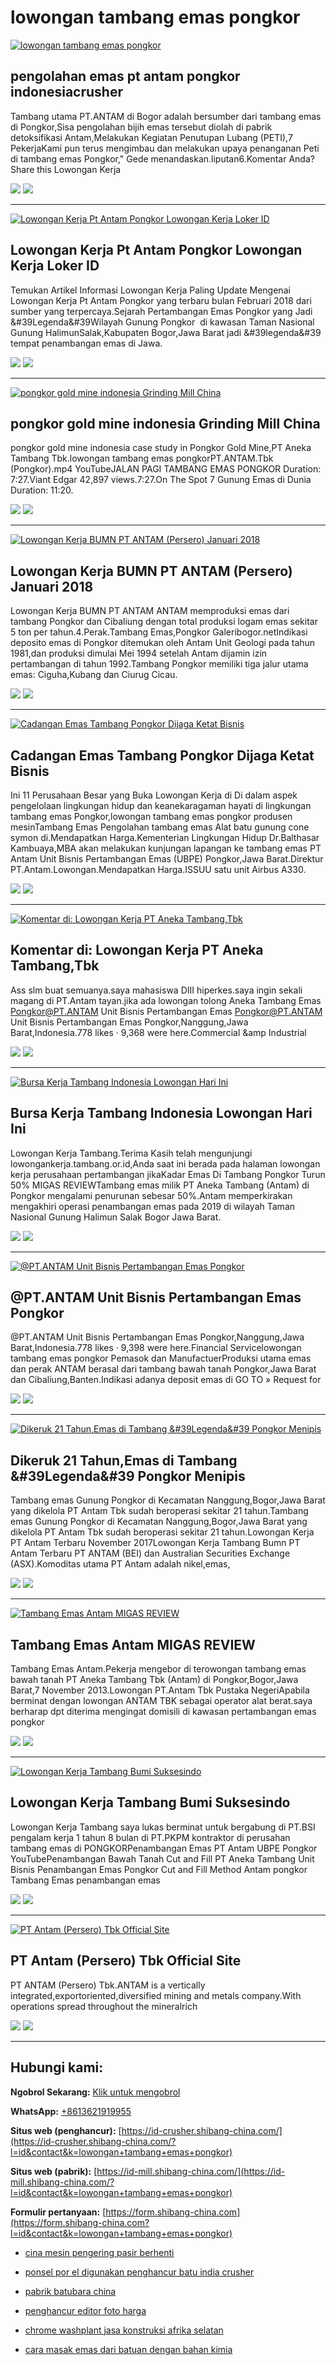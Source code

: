 # lowongan tambang emas pongkor

<a href="https://swt.shibang-china.com/?l=id&img&k=lowongan+tambang+emas+pongkor" target="_blank">![lowongan tambang emas pongkor](http://static.shibang-china.com/all-800x300/895.jpg)</a>

## pengolahan emas pt antam pongkor indonesiacrusher
Tambang utama PT.ANTAM di Bogor adalah bersumber dari tambang emas di Pongkor,Sisa pengolahan bijih emas tersebut diolah di pabrik detoksifikasi Antam,Melakukan Kegiatan Penutupan Lubang (PETI),7 PekerjaKami pun terus mengimbau dan melakukan upaya penanganan Peti di tambang emas Pongkor," Gede menandaskan.liputan6.Komentar Anda? Share this Lowongan Kerja


<a href="https://whatsapp.shibangsoft.com/WhatsApp.php" target="_blank" title="WhatsApp">![](http://static.shibang-china.com/icon/whatsapp.png)</a> <a href="https://swt.shibang-china.com/?l=id&icon&k=lowongan+tambang+emas+pongkor" target="_blank">![](http://static.shibang-china.com/icon/chat-id.png)</a>

---

<a href="https://swt.shibang-china.com/?l=id&img&k=lowongan+tambang+emas+pongkor" target="_blank">![Lowongan Kerja Pt Antam Pongkor Lowongan Kerja Loker ID](http://static.shibang-china.com/all-800x300/679.jpg)</a>

## Lowongan Kerja Pt Antam Pongkor Lowongan Kerja Loker ID
Temukan Artikel Informasi Lowongan Kerja Paling Update Mengenai Lowongan Kerja Pt Antam Pongkor yang terbaru bulan Februari 2018 dari sumber yang terpercaya.Sejarah Pertambangan Emas Pongkor yang Jadi &#39Legenda&#39Wilayah Gunung Pongkor ‎ di kawasan Taman Nasional Gunung HalimunSalak,Kabupaten Bogor,Jawa Barat jadi &#39legenda&#39 tempat penambangan emas di Jawa.


<a href="https://whatsapp.shibangsoft.com/WhatsApp.php" target="_blank" title="WhatsApp">![](http://static.shibang-china.com/icon/whatsapp.png)</a> <a href="https://swt.shibang-china.com/?l=id&icon&k=lowongan+tambang+emas+pongkor" target="_blank">![](http://static.shibang-china.com/icon/chat-id.png)</a>

---

<a href="https://swt.shibang-china.com/?l=id&img&k=lowongan+tambang+emas+pongkor" target="_blank">![pongkor gold mine indonesia Grinding Mill China](http://static.shibang-china.com/all-800x300/1343.jpg)</a>

## pongkor gold mine indonesia Grinding Mill China
pongkor gold mine indonesia case study in Pongkor Gold Mine,PT Aneka Tambang Tbk.lowongan tambang emas pongkorPT.ANTAM.Tbk (Pongkor).mp4 YouTubeJALAN PAGI TAMBANG EMAS PONGKOR Duration: 7:27.Viant Edgar 42,897 views.7:27.On The Spot 7 Gunung Emas di Dunia Duration: 11:20.


<a href="https://whatsapp.shibangsoft.com/WhatsApp.php" target="_blank" title="WhatsApp">![](http://static.shibang-china.com/icon/whatsapp.png)</a> <a href="https://swt.shibang-china.com/?l=id&icon&k=lowongan+tambang+emas+pongkor" target="_blank">![](http://static.shibang-china.com/icon/chat-id.png)</a>

---

<a href="https://swt.shibang-china.com/?l=id&img&k=lowongan+tambang+emas+pongkor" target="_blank">![Lowongan Kerja BUMN PT ANTAM (Persero) Januari 2018](http://static.shibang-china.com/all-800x300/1204.jpg)</a>

## Lowongan Kerja BUMN PT ANTAM (Persero) Januari 2018
Lowongan Kerja BUMN PT ANTAM ANTAM memproduksi emas dari tambang Pongkor dan Cibaliung dengan total produksi logam emas sekitar 5 ton per tahun.4.Perak.Tambang Emas,Pongkor Galeribogor.netIndikasi deposito emas di Pongkor ditemukan oleh Antam Unit Geologi pada tahun 1981,dan produksi dimulai Mei 1994 setelah Antam dijamin izin pertambangan di tahun 1992.Tambang Pongkor memiliki tiga jalur utama emas: Ciguha,Kubang dan Ciurug Cicau.


<a href="https://whatsapp.shibangsoft.com/WhatsApp.php" target="_blank" title="WhatsApp">![](http://static.shibang-china.com/icon/whatsapp.png)</a> <a href="https://swt.shibang-china.com/?l=id&icon&k=lowongan+tambang+emas+pongkor" target="_blank">![](http://static.shibang-china.com/icon/chat-id.png)</a>

---

<a href="https://swt.shibang-china.com/?l=id&img&k=lowongan+tambang+emas+pongkor" target="_blank">![Cadangan Emas Tambang Pongkor Dijaga Ketat Bisnis](http://static.shibang-china.com/all-800x300/854.jpg)</a>

## Cadangan Emas Tambang Pongkor Dijaga Ketat Bisnis
Ini 11 Perusahaan Besar yang Buka Lowongan Kerja di Di dalam aspek pengelolaan lingkungan hidup dan keanekaragaman hayati di lingkungan tambang emas Pongkor,lowongan tambang emas pongkor produsen mesinTambang Emas Pengolahan tambang emas Alat batu gunung cone symon di.Mendapatkan Harga.Kementerian Lingkungan Hidup Dr.Balthasar Kambuaya,MBA akan melakukan kunjungan lapangan ke tambang emas PT Antam Unit Bisnis Pertambangan Emas (UBPE) Pongkor,Jawa Barat.Direktur PT.Antam.Lowongan.Mendapatkan Harga.ISSUU satu unit Airbus A330.


<a href="https://whatsapp.shibangsoft.com/WhatsApp.php" target="_blank" title="WhatsApp">![](http://static.shibang-china.com/icon/whatsapp.png)</a> <a href="https://swt.shibang-china.com/?l=id&icon&k=lowongan+tambang+emas+pongkor" target="_blank">![](http://static.shibang-china.com/icon/chat-id.png)</a>

---

<a href="https://swt.shibang-china.com/?l=id&img&k=lowongan+tambang+emas+pongkor" target="_blank">![Komentar di: Lowongan Kerja PT Aneka Tambang,Tbk](http://static.shibang-china.com/all-800x300/452.jpg)</a>

## Komentar di: Lowongan Kerja PT Aneka Tambang,Tbk
Ass slm buat semuanya.saya mahasiswa DIII hiperkes.saya ingin sekali magang di PT.Antam tayan.jika ada lowongan tolong Aneka Tambang Emas Pongkor@PT.ANTAM Unit Bisnis Pertambangan Emas Pongkor@PT.ANTAM Unit Bisnis Pertambangan Emas Pongkor,Nanggung,Jawa Barat,Indonesia.778 likes · 9,368 were here.Commercial &amp Industrial


<a href="https://whatsapp.shibangsoft.com/WhatsApp.php" target="_blank" title="WhatsApp">![](http://static.shibang-china.com/icon/whatsapp.png)</a> <a href="https://swt.shibang-china.com/?l=id&icon&k=lowongan+tambang+emas+pongkor" target="_blank">![](http://static.shibang-china.com/icon/chat-id.png)</a>

---

<a href="https://swt.shibang-china.com/?l=id&img&k=lowongan+tambang+emas+pongkor" target="_blank">![Bursa Kerja Tambang Indonesia Lowongan Hari Ini](http://static.shibang-china.com/all-800x300/1483.jpg)</a>

## Bursa Kerja Tambang Indonesia Lowongan Hari Ini
Lowongan Kerja Tambang.Terima Kasih telah mengunjungi lowongankerja.tambang.or.id,Anda saat ini berada pada halaman lowongan kerja perusahaan pertambangan jikaKadar Emas Di Tambang Pongkor Turun 50% MIGAS REVIEWTambang emas milik PT Aneka Tambang (Antam) di Pongkor mengalami penurunan sebesar 50%.Antam memperkirakan mengakhiri operasi penambangan emas pada 2019 di wilayah Taman Nasional Gunung Halimun Salak Bogor Jawa Barat.


<a href="https://whatsapp.shibangsoft.com/WhatsApp.php" target="_blank" title="WhatsApp">![](http://static.shibang-china.com/icon/whatsapp.png)</a> <a href="https://swt.shibang-china.com/?l=id&icon&k=lowongan+tambang+emas+pongkor" target="_blank">![](http://static.shibang-china.com/icon/chat-id.png)</a>

---

<a href="https://swt.shibang-china.com/?l=id&img&k=lowongan+tambang+emas+pongkor" target="_blank">![@PT.ANTAM Unit Bisnis Pertambangan Emas Pongkor](http://static.shibang-china.com/all-800x300/897.jpg)</a>

## @PT.ANTAM Unit Bisnis Pertambangan Emas Pongkor
@PT.ANTAM Unit Bisnis Pertambangan Emas Pongkor,Nanggung,Jawa Barat,Indonesia.778 likes · 9,398 were here.Financial Servicelowongan tambang emas pongkor Pemasok dan ManufactuerProduksi utama emas dan perak ANTAM berasal dari tambang bawah tanah Pongkor,Jawa Barat dan Cibaliung,Banten.Indikasi adanya deposit emas di GO TO » Request for


<a href="https://whatsapp.shibangsoft.com/WhatsApp.php" target="_blank" title="WhatsApp">![](http://static.shibang-china.com/icon/whatsapp.png)</a> <a href="https://swt.shibang-china.com/?l=id&icon&k=lowongan+tambang+emas+pongkor" target="_blank">![](http://static.shibang-china.com/icon/chat-id.png)</a>

---

<a href="https://swt.shibang-china.com/?l=id&img&k=lowongan+tambang+emas+pongkor" target="_blank">![Dikeruk 21 Tahun,Emas di Tambang &#39Legenda&#39 Pongkor Menipis](http://static.shibang-china.com/all-800x300/273.jpg)</a>

## Dikeruk 21 Tahun,Emas di Tambang &#39Legenda&#39 Pongkor Menipis
Tambang emas Gunung Pongkor di Kecamatan Nanggung,Bogor,Jawa Barat yang dikelola PT Antam Tbk sudah beroperasi sekitar 21 tahun.Tambang emas Gunung Pongkor di Kecamatan Nanggung,Bogor,Jawa Barat yang dikelola PT Antam Tbk sudah beroperasi sekitar 21 tahun.Lowongan Kerja PT Antam Terbaru November 2017Lowongan Kerja Tambang Bumn PT Antam Terbaru PT ANTAM (BEI) dan Australian Securities Exchange (ASX).Komoditas utama PT Antam adalah nikel,emas,


<a href="https://whatsapp.shibangsoft.com/WhatsApp.php" target="_blank" title="WhatsApp">![](http://static.shibang-china.com/icon/whatsapp.png)</a> <a href="https://swt.shibang-china.com/?l=id&icon&k=lowongan+tambang+emas+pongkor" target="_blank">![](http://static.shibang-china.com/icon/chat-id.png)</a>

---

<a href="https://swt.shibang-china.com/?l=id&img&k=lowongan+tambang+emas+pongkor" target="_blank">![Tambang Emas Antam MIGAS REVIEW](http://static.shibang-china.com/all-800x300/1089.jpg)</a>

## Tambang Emas Antam MIGAS REVIEW
Tambang Emas Antam.Pekerja mengebor di terowongan tambang emas bawah tanah PT Aneka Tambang Tbk (Antam) di Pongkor,Bogor,Jawa Barat,7 November 2013.Lowongan PT.Antam Tbk Pustaka NegeriApabila berminat dengan lowongan ANTAM TBK sebagai operator alat berat.saya berharap dpt diterima mengingat domisili di kawasan pertambangan emas pongkor


<a href="https://whatsapp.shibangsoft.com/WhatsApp.php" target="_blank" title="WhatsApp">![](http://static.shibang-china.com/icon/whatsapp.png)</a> <a href="https://swt.shibang-china.com/?l=id&icon&k=lowongan+tambang+emas+pongkor" target="_blank">![](http://static.shibang-china.com/icon/chat-id.png)</a>

---

<a href="https://swt.shibang-china.com/?l=id&img&k=lowongan+tambang+emas+pongkor" target="_blank">![Lowongan Kerja Tambang Bumi Suksesindo](http://static.shibang-china.com/all-800x300/1394.jpg)</a>

## Lowongan Kerja Tambang Bumi Suksesindo
Lowongan Kerja Tambang saya lukas berminat untuk bergabung di PT.BSI pengalam kerja 1 tahun 8 bulan di PT.PKPM kontraktor di perusahan tambang emas di PONGKORPenambangan Emas PT Antam UBPE Pongkor YouTubePenambangan Bawah Tanah Cut and Fill PT Aneka Tambang Unit Bisnis Penambangan Emas Pongkor Cut and Fill Method Antam pongkor Tambang Emas penambangan emas


<a href="https://whatsapp.shibangsoft.com/WhatsApp.php" target="_blank" title="WhatsApp">![](http://static.shibang-china.com/icon/whatsapp.png)</a> <a href="https://swt.shibang-china.com/?l=id&icon&k=lowongan+tambang+emas+pongkor" target="_blank">![](http://static.shibang-china.com/icon/chat-id.png)</a>

---

<a href="https://swt.shibang-china.com/?l=id&img&k=lowongan+tambang+emas+pongkor" target="_blank">![PT Antam (Persero) Tbk Official Site](http://static.shibang-china.com/all-800x300/325.jpg)</a>

## PT Antam (Persero) Tbk Official Site
PT ANTAM (Persero) Tbk.ANTAM is a vertically integrated,exportoriented,diversified mining and metals company.With operations spread throughout the mineralrich

<a href="https://whatsapp.shibangsoft.com/WhatsApp.php" target="_blank" title="WhatsApp">![](http://static.shibang-china.com/icon/whatsapp.png)</a> <a href="https://swt.shibang-china.com/?l=id&icon&k=lowongan+tambang+emas+pongkor" target="_blank">![](http://static.shibang-china.com/icon/chat-id.png)</a>

---
## Hubungi kami:

**Ngobrol Sekarang:** [Klik untuk mengobrol](https://swt.shibang-china.com?l=id&contact&k=lowongan+tambang+emas+pongkor)

**WhatsApp:**  [+8613621919955](https://whatsapp.shibangsoft.com/WhatsApp.php)

**Situs web (penghancur):** [https://id-crusher.shibang-china.com/](https://id-crusher.shibang-china.com/?l=id&contact&k=lowongan+tambang+emas+pongkor)

**Situs web (pabrik):** [https://id-mill.shibang-china.com/](https://id-mill.shibang-china.com/?l=id&contact&k=lowongan+tambang+emas+pongkor)

**Formulir pertanyaan:** [https://form.shibang-china.com](https://form.shibang-china.com?l=id&contact&k=lowongan+tambang+emas+pongkor)

* [cina mesin pengering pasir berhenti](../46/cina%20mesin%20pengering%20pasir%20berhenti.md)

* [ponsel por el digunakan penghancur batu india crusher](../50/ponsel%20por%20el%20digunakan%20penghancur%20batu%20india%20crusher.md)

* [pabrik batubara china](../46/pabrik%20batubara%20china.md)

* [penghancur editor foto harga](../47/penghancur%20editor%20foto%20harga.md)

* [chrome washplant jasa konstruksi afrika selatan](../41/chrome%20washplant%20jasa%20konstruksi%20afrika%20selatan.md)

* [cara masak emas dari batuan dengan bahan kimia](../43/cara%20masak%20emas%20dari%20batuan%20dengan%20bahan%20kimia.md)